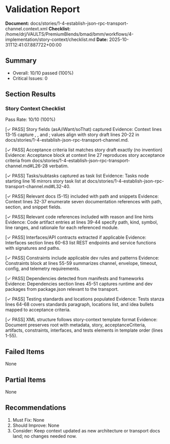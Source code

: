 # Validation Report

**Document:** docs/stories/1-4-establish-json-rpc-transport-channel.context.xml
**Checklist:** /home/drj/VAULTS/PremiumBlends/bmad/bmm/workflows/4-implementation/story-context/checklist.md
**Date:** 2025-10-31T12:41:07.887722+00:00

## Summary

- Overall: 10/10 passed (100%)
- Critical Issues: 0

## Section Results

### Story Context Checklist

Pass Rate: 10/10 (100%)

[✓ PASS] Story fields (asA/iWant/soThat) captured
Evidence: Context lines 13-15 capture <asA>, <iWant>, and <soThat>; values align with story draft lines 20-22 in docs/stories/1-4-establish-json-rpc-transport-channel.md.

[✓ PASS] Acceptance criteria list matches story draft exactly (no invention)
Evidence: Acceptance block at context line 27 reproduces story acceptance criteria from docs/stories/1-4-establish-json-rpc-transport-channel.md#L26-28 verbatim.

[✓ PASS] Tasks/subtasks captured as task list
Evidence: Tasks node starting line 16 mirrors story task list at docs/stories/1-4-establish-json-rpc-transport-channel.md#L32-40.

[✓ PASS] Relevant docs (5-15) included with path and snippets
Evidence: Context lines 32-37 enumerate seven documentation references with path, section, and snippet fields.

[✓ PASS] Relevant code references included with reason and line hints
Evidence: Code artifact entries at lines 39-44 specify path, kind, symbol, line ranges, and rationale for each referenced module.

[✓ PASS] Interfaces/API contracts extracted if applicable
Evidence: Interfaces section lines 60-63 list REST endpoints and service functions with signatures and paths.

[✓ PASS] Constraints include applicable dev rules and patterns
Evidence: Constraints block at lines 55-59 summarizes channel, envelope, timeout, config, and telemetry requirements.

[✓ PASS] Dependencies detected from manifests and frameworks
Evidence: Dependencies section lines 45-51 captures runtime and dev packages from package.json relevant to the transport.

[✓ PASS] Testing standards and locations populated
Evidence: Tests stanza lines 64-68 covers standards paragraph, locations list, and idea bullets mapped to acceptance criteria.

[✓ PASS] XML structure follows story-context template format
Evidence: Document preserves <story-context> root with metadata, story, acceptanceCriteria, artifacts, constraints, interfaces, and tests elements in template order (lines 1-55).

## Failed Items

None

## Partial Items

None

## Recommendations

1. Must Fix: None
2. Should Improve: None
3. Consider: Keep context updated as new architecture or transport docs land; no changes needed now.
